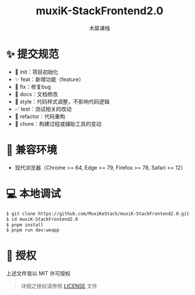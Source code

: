 <div align="center">
<h1 align="center">muxiK-StackFrontend2.0</h1>

木犀课栈

</div>

# :sparkles: 提交规范

- 🎉 init：项目初始化
- ✨ feat：新增功能（feature）
- 🐞 fix：修复bug
- 📃 docs：文档修改
- 🌈 style：代码样式调整，不影响代码逻辑
- ✅ test：测试相关的改动
- 🔨 refactor：代码重构
- 🔧 chore：构建过程或辅助工具的变动

# :dart: 兼容环境

- 现代浏览器（Chrome >= 64, Edge >= 79, Firefox >= 78, Safari >= 12）

# :computer: 本地调试

```bash
$ git clone https://github.com/MuxiKeStack/muxiK-StackFrontend2.0.git
$ cd muxiK-StackFrontend2.0
$ pnpm install
$ pnpm run dev:weapp
```

# :pencil: 授权

上述文件皆以 MIT 许可授权

> 详细之授权请参照 [LICENSE](LICENSE) 文件
